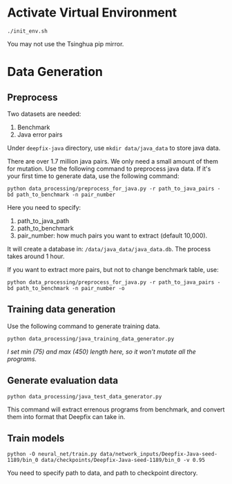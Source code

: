 # Activate Virtual Environment

`./init_env.sh`

You may not use the Tsinghua pip mirror.

# Data Generation
## Preprocess
Two datasets are needed:
1. Benchmark
2. Java error pairs

Under `deepfix-java` directory, use `mkdir data/java_data` to store java data.

There are over 1.7 million java pairs. We only need a small amount of them for mutation. Use the following command to preprocess java data.
If it's your first time to generate data, use the following command:

`python data_processing/preprocess_for_java.py -r path_to_java_pairs -bd path_to_benchmark -n pair_number`

Here you need to specify:
1. path_to_java_path
2. path_to_benchmark
3. pair_number: how much pairs you want to extract (default 10,000). 

It will create a database in: `/data/java_data/java_data.db`. The process takes around 1 hour.

If you want to extract more pairs, but not to change benchmark table, use:

`python data_processing/preprocess_for_java.py -r path_to_java_pairs -bd path_to_benchmark -n pair_number -o`

## Training data generation
Use the following command to generate training data.

`python data_processing/java_training_data_generator.py`

*I set min (75) and max (450) length here, so it won't mutate all the programs.*

## Generate evaluation data

`python data_processing/java_test_data_generator.py`

This command will extract errenous programs from benchmark, and convert them into format that Deepfix can take in.

## Train models

`python -O neural_net/train.py data/network_inputs/Deepfix-Java-seed-1189/bin_0 data/checkpoints/Deepfix-Java-seed-1189/bin_0 -v 0.95`

You need to specify path to data, and path to checkpoint directory.


